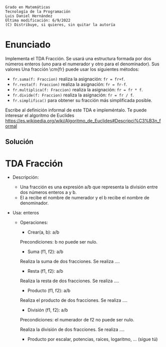 ```
Grado en Matemáticas
Tecnología de la Programación
Luis Daniel Hernández
Última modificación: 6/9/2022
(C) Distribuye, si quieres, sin quitar la autoría
```

# Enunciado


Implementa el TDA Fracción. Se usará una estructura formada por dos números enteros (uno para el numerador y otro para el denominador). Sus valores  Una fracción \cm{fr} puede usar los siguientes métodos: 

* `fr.suma(f: Fraccion)` realiza la asignación: `fr = fr+f`. 
* `fr.resta(f: Fraccion)` realiza la asignación: `fr = fr-f`. 
* `fr.multiplica(f: Fraccion)` realiza la asignación: `fr = fr * f`. 
* `fr.divide(f: Fraccion)` realiza la asignación: `fr = fr / f`.
* `fr.simplifica()` para obtener su fracción más simplificada posible.


Escribe al definición informal de este TDA e impleméntalo. 
Te puede interesar el algoritmo de Euclides 
https://es.wikipedia.org/wiki/Algoritmo_de_Euclides#Descripci%C3%B3n_formal


## Solución

TDA Fracción
============

* Descripción:
  * Una fracción es una expresión a/b que representa la división entre dos números enteros a y b.
  * El a recibe el nombre de numerador y el b recibe el nombre de denominador.

* Usa: enteros

  * Operaciones:

    * Crear(a, b): a/b 
    
    Precondiciones: b no puede ser nulo.

    * Suma (f1, f2): a/b

    Realiza la suma de dos fracciones. Se realiza ....

    * Resta (f1, f2): a/b

    Realiza la resta de dos fracciones. Se realiza ....
  
    * Producto (f1, f2): a/b

    Realiza el producto de dos fracciones. Se realiza ....

    * División (f1, f2): a/b

    Precondiciones: el numerador de f2 no puede ser nulo.

    Realiza la división de dos fracciones. Se realiza ....

    * Producto por escalar, potencias, raíces, logaritmo, ... (sigue tú)





